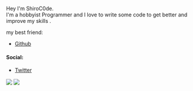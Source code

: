 Hey I'm ShiroC0de. <br>
I'm a hobbyist Programmer and I love to write some code to get better and improve my skills .

my best friend:

- [Github](https://github.com/Cracked5pider)

#### Social:
- [Twitter](https://twitter.com/ShiroC0de)


<a>
  <img align="center" src="https://github-readme-stats.vercel.app/api?username=ShiroC0de&show_icons=true&theme=tokyonight" />
</a>
<a>
  <img align="center" src="https://github-readme-stats.vercel.app/api/top-langs/?username=ShiroC0de&layout=compact&show_icons=true&theme=tokyonight" />
</a>
